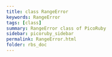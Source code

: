 ```yaml
---
title: class RangeError
keywords: RangeError
tags: [class]
summary: RangeError class of PicoRuby
sidebar: picoruby_sidebar
permalink: RangeError.html
folder: rbs_doc
---
```

